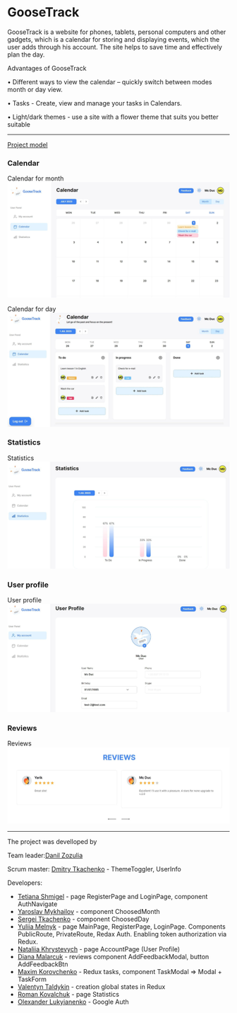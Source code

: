 # GooseTrack

GooseTrack is a website for phones, tablets, personal computers and other
gadgets, which is a calendar for storing and displaying events, which the user
adds through his account. The site helps to save time and effectively plan the
day.

Advantages of GooseTrack

• Different ways to view the calendar – quickly switch between modes month or
day view.

• Tasks - Create, view and manage your tasks in Calendars.

• Light/dark themes - use a site with a flower theme that suits you better
suitable

---

<a href="https://www.figma.com/file/kXtsjq7Tts3YzolUVqgNsp/Goose-Track?type=design&node-id=172-1012&mode=design&t=kZx2aNhGi8r3Pdbw-0">Project
model </a>

### Calendar

Calendar for month ![ChoosedMonth](./assets/calendar-choosed-month.jpg)

Calendar for day ![ChoosedMonth](./assets/calendar-choosed-day.jpg)

### Statistics

Statistics ![Statistics](./assets/statistics.jpg)

### User profile

User profile ![UserProfile](./assets/user-profile.jpg)

### Reviews

Reviews ![Reviews](./assets/reviews.jpg)

---

The project was develloped by

Team leader:<a href="https://github.com/vadrille12">Danil Zozulia</a>

Scrum master: <a href="https://github.com/mitrytk">Dmitry Tkachenko</a> -
ThemeToggler, UserInfo

Developers:

- <a href="https://github.com/TaniaShmigel">Tetiana Shmigel</a> - page
  RegisterPage and LoginPage, component AuthNavigate
- <a href="https://github.com/Yaroslav12002">Yaroslav Mykhailov</a> - component
  ChoosedMonth
- <a href="https://github.com/SergeiTkachenko">Sergei Tkachenko</a> - component
  ChoosedDay
- <a href="https://github.com/MelnykY">Yuliia Melnyk</a> - page MainPage,
  RegisterPage, LoginPage. Components PublicRoute, PrivateRoute, Redax Auth.
  Enabling token authorization via Redux.
- <a href="https://github.com/NatalieUSA">Nataliia Khrystevych</a> - page
  AccountPage (User Profile)
- <a href="https://github.com/diana1m">Diana Malarcuk</a> - reviews component
  AddFeedbackModal, button AddFeedbackBtn
- <a href="https://github.com/MaxKorovchenko">Maxim Korovchenko</a> - Redux
  tasks, component TaskModal => Modal + TaskForm
- <a href="https://github.com/VlikToldo">Valentyn Taldykin</a> - creation global
  states in Redux
- <a href="https://github.com/romis44">Roman Kovalchuk</a> - page Statistics
- <a href="https://github.com/SashaMak19">Olexander Lukyianenko</a> - Google
  Auth
